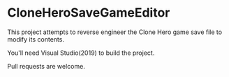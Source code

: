 # CloneHeroSaveGameEditor

This project attempts to reverse engineer the Clone Hero game save file to modify its contents.

You'll need Visual Studio(2019) to build the project.

Pull requests are welcome.
